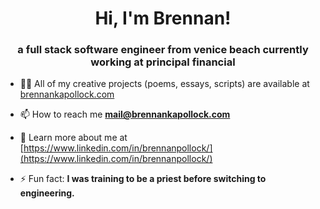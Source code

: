 <h1 align="center">Hi, I'm Brennan!</h1>
<h3 align="center">a full stack software engineer from venice beach currently working at principal financial</h3>

- 👨‍💻 All of my creative projects (poems, essays, scripts) are available at [brennankapollock.com](brennankapollock.com)

- 📫 How to reach me **mail@brennankapollock.com**

- 🌱 Learn more about me at [https://www.linkedin.com/in/brennanpollock/](https://www.linkedin.com/in/brennanpollock/)

- ⚡ Fun fact: **I was training to be a priest before switching to engineering.**

